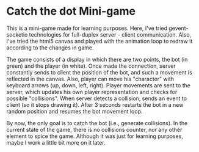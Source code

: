 # Catch the dot Mini-game

This is a mini-game made for learning purposes.
Here, I've tried gevent-socketio technologies for full-duplex server - client communication.
Also, I've tried the html5 canvas and played with the animation loop to redraw it according to the changes in game.

The game consists of a display in which there are two points, the bot (in green) and the player (in white).
Once made the connection, server constantly sends to client the position of the bot, and such a movement is reflected in the canvas.
Also, player can move his "character" with keyboard arrows (up, down, left, right). Player movements are sent to the server, which updates his own player representation and checks for possible "collisions". When server detects a collision, sends an event to client (so it stops drawing it). After 3 seconds restarts the bot in a new random position and resumes the bot movement loop.

By now, the only goal is to catch the bot (i.e., generate collisions).
In the current state of the game, there is no collisions counter, nor any other element to spice the game.
Although it was just for learning purposes, maybe I work a little bit more on it later.
